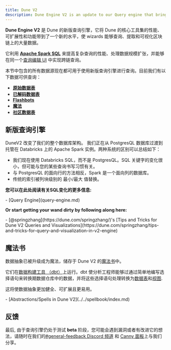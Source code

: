 ```yaml
---
title: Dune V2
description: Dune Engine V2 is an update to our Query engine that brings a new level of performance, scalability and functionality to the core tools that enable Wizards to query, extract, and visualize blockchain data.
---
```


**Dune Engine V2** 是 Dune 的新版查询引擎，它将 Dune 的核心工具集的性能、可扩展性和功能带到了一个新的水平，使 wizards 能够查询、提取和可视化区块链上的大量数据。

它利用 **[Apache Spark SQL](https://spark.apache.org/docs/latest/sql-programming-guide.html)** 来提高复杂查询的性能、处理数据规模扩张，并能够在同一个[查询编辑 UI](../../getting-started/queries/index.md) 中实现跨链查询。

本节中包含的所有数据源现在都可用于使用新版查询引擎进行查询。目前我们有以下数据可供查询：

- [**原始数据表**](../../reference/tables/v2/raw/index.md)
- [**已解码数据表**](../../reference/tables/decoded.md)
- [**Flashbots**](../../tables/v2/community/flashbots/index.md)
- [**魔法**](../../reference/tables/spells.md)
- [**社区数据表**](../../reference/tables/community.md)

## 新版查询引擎

DuneV2 改变了我们的整个数据库架构。 我们正在从 PostgresQL 数据库过渡到托管在 Databricks 上的 Apache Spark 实例。两种系统的区别可以总结如下：

* 我们现在使用 Databricks SQL，而不是 PostgresQL。SQL 关键字的变化很小，但可能与您的某些查询书写习惯有关。
* 与 PostgresQL 的面向行的方法相反，Spark 是一个面向列的数据库。
* 传统的索引被列块级别的 最小/最大 值替换。

**您可以在此处阅读有关SQL变化的更多信息:**

<div class="cards grid" markdown>
- [Query Engine](query-engine.md)
</div>

**Or start getting your wand dirty by following along here:**

<div class="cards grid" markdown>
- [@springzhang](https://dune.com/springzhang/)'s [Tips and Tricks for Dune V2 Queries and Visualizations](https://dune.com/springzhang/tips-and-tricks-for-query-and-visualization-in-v2-engine)
</div>
 

## 魔法书

数据抽象已被升级成为魔法，储存于 Dune V2 的[魔法书](../../spellbook/index.md)中。

它们在[数据构建工具 （dbt）](https://docs.getdbt.com/docs/introduction)上运行。dbt 使分析工程师能够过通过简单地编写选择语句来转换期数据仓库中的数据，并将这些选择语句处理转换为[数据表](https://docs.getdbt.com/terms/table)和[视图](https://docs.getdbt.com/terms/view).

这将使数据抽象更加健全、可扩展且更易用。

<div class="cards grid" markdown>
- [Abstractions/Spells in Dune V2](../../spellbook/index.md)
</div>

## 反馈

最后, 由于查询引擎仍处于测试 **beta** 阶段，您可能会遇到漏洞或者有改进它的想法，请随时在我们的[#general-feedback Discord 频道](https://discord.com/channels/757637422384283659/1012706316755664926) 和 [Canny 面板](https://dune.canny.io)上与我们分享。
